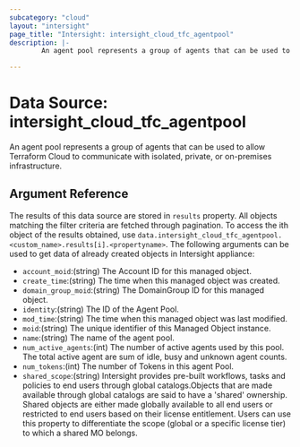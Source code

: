 ```yaml
---
subcategory: "cloud"
layout: "intersight"
page_title: "Intersight: intersight_cloud_tfc_agentpool"
description: |-
        An agent pool represents a group of agents that can be used to allow Terraform Cloud to communicate with isolated, private, or on-premises infrastructure.

---
```


# Data Source: intersight_cloud_tfc_agentpool
An agent pool represents a group of agents that can be used to allow Terraform Cloud to communicate with isolated, private, or on-premises infrastructure.
## Argument Reference
The results of this data source are stored in `results` property.
All objects matching the filter criteria are fetched through pagination.
To access the ith object of the results obtained, use `data.intersight_cloud_tfc_agentpool.<custom_name>.results[i].<propertyname>`.
The following arguments can be used to get data of already created objects in Intersight appliance:
* `account_moid`:(string) The Account ID for this managed object. 
* `create_time`:(string) The time when this managed object was created. 
* `domain_group_moid`:(string) The DomainGroup ID for this managed object. 
* `identity`:(string) The ID of the Agent Pool. 
* `mod_time`:(string) The time when this managed object was last modified. 
* `moid`:(string) The unique identifier of this Managed Object instance. 
* `name`:(string) The name of the agent pool. 
* `num_active_agents`:(int) The number of active agents used by this pool. The total active agent are sum of idle, busy and unknown agent counts. 
* `num_tokens`:(int) The number of Tokens in this agent Pool. 
* `shared_scope`:(string) Intersight provides pre-built workflows, tasks and policies to end users through global catalogs.Objects that are made available through global catalogs are said to have a 'shared' ownership. Shared objects are either made globally available to all end users or restricted to end users based on their license entitlement. Users can use this property to differentiate the scope (global or a specific license tier) to which a shared MO belongs. 
 

